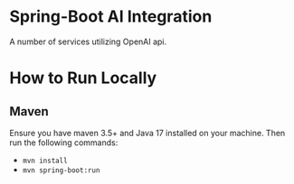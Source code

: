 # Spring-Boot AI Integration

A number of services utilizing OpenAI api.


# How to Run Locally


## Maven 
Ensure you have maven 3.5+ and Java 17 installed on your machine. Then run the following commands: 
  - `mvn install`
  - `mvn spring-boot:run`